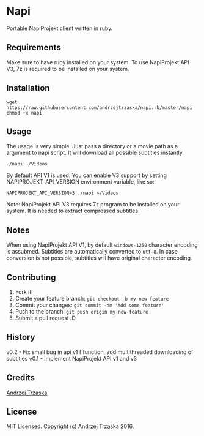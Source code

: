 # Napi

Portable NapiProjekt client written in ruby.

## Requirements

Make sure to have ruby installed on your system.
To use NapiProjekt API V3, 7z is required to be installed on your system.

## Installation

    wget https://raw.githubusercontent.com/andrzejtrzaska/napi.rb/master/napi
    chmod +x napi

## Usage

The usage is very simple. Just pass a directory or a movie path as a argument to napi script. It will download all possible subtitles instantly.

    ./napi ~/Videos

By default API V1 is used.
You can enable V3 support by setting NAPIPROJEKT_API_VERSION environment variable, like so:

    NAPIPROJEKT_API_VERSION=3 ./napi ~/Videos

Note: NapiProjekt API V3 requires 7z program to be installed on your system. It is needed to extract compressed subtitles.


## Notes

When using NapiProjekt API V1, by default ```windows-1250``` character encoding is assubmed. Subtitles are automatically converted to ```utf-8```.
In case conversion is not possible, subtitles will have original character encoding.

## Contributing

1. Fork it!
2. Create your feature branch: `git checkout -b my-new-feature`
3. Commit your changes: `git commit -am 'Add some feature'`
4. Push to the branch: `git push origin my-new-feature`
5. Submit a pull request :D

## History

v0.2 - Fix small bug in api v1 f function, add multithreaded downloading of subtitles
v0.1 - Implement NapiProjekt API v1 and v3

## Credits

[Andrzej Trzaska](https://github.com/andrzejtrzaska)

## License

MIT Licensed. Copyright (c) Andrzej Trzaska 2016.
